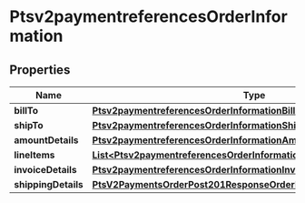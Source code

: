 
# Ptsv2paymentreferencesOrderInformation

## Properties
Name | Type | Description | Notes
------------ | ------------- | ------------- | -------------
**billTo** | [**Ptsv2paymentreferencesOrderInformationBillTo**](Ptsv2paymentreferencesOrderInformationBillTo.md) |  |  [optional]
**shipTo** | [**Ptsv2paymentreferencesOrderInformationShipTo**](Ptsv2paymentreferencesOrderInformationShipTo.md) |  |  [optional]
**amountDetails** | [**Ptsv2paymentreferencesOrderInformationAmountDetails**](Ptsv2paymentreferencesOrderInformationAmountDetails.md) |  |  [optional]
**lineItems** | [**List&lt;Ptsv2paymentreferencesOrderInformationLineItems&gt;**](Ptsv2paymentreferencesOrderInformationLineItems.md) |  |  [optional]
**invoiceDetails** | [**Ptsv2paymentreferencesOrderInformationInvoiceDetails**](Ptsv2paymentreferencesOrderInformationInvoiceDetails.md) |  |  [optional]
**shippingDetails** | [**PtsV2PaymentsOrderPost201ResponseOrderInformationShippingDetails**](PtsV2PaymentsOrderPost201ResponseOrderInformationShippingDetails.md) |  |  [optional]



